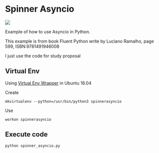 # Spinner Asyncio
![](https://img.shields.io/badge/Python-3.5%2C%203.6-blue.svg)

Example of how to use Asyncio in Python.

This example is from book Fluent Python write by Luciano Ramalho, page 599, ISBN:9781491946008 


I just use the code for study proposal


## Virtual Env ##

Using [Virtual Env Wrapper](https://virtualenvwrapper.readthedocs.io/) in Ubuntu 16.04

Create 
```
mkvirtualenv --python=/usr/bin/python3 spinnerasyncio
```

Use

```
workon spinnerasyncio
```


## Execute code ##

```
python spinner_asyncio.py
```

